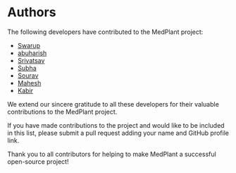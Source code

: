 # Authors

The following developers have contributed to the MedPlant project:

- [Swarup](https://github.com/swarupe7)
- [abuharish](https://github.com/abuharish02)
- [Srivatsav](https://github.com/onkarsrivastava)
- [Subha](https://github.com/subhaDTECH)
- [Sourav](https://github.com/sourav7274)
- [Mahesh](https://github.com/maheshravuri)
- [Kabir](https://github.com/KBx4)


We extend our sincere gratitude to all these developers for their valuable contributions to the MedPlant project.

If you have made contributions to the project and would like to be included in this list, please submit a pull request adding your name and GitHub profile link.

Thank you to all contributors for helping to make MedPlant a successful open-source project!
